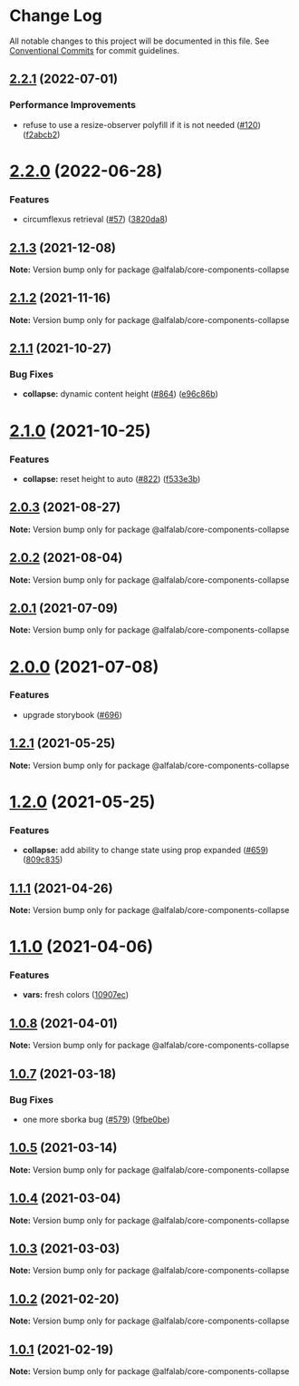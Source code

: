 # Change Log

All notable changes to this project will be documented in this file.
See [Conventional Commits](https://conventionalcommits.org) for commit guidelines.

## [2.2.1](https://github.com/core-ds/core-components/compare/@alfalab/core-components-collapse@2.2.0...@alfalab/core-components-collapse@2.2.1) (2022-07-01)


### Performance Improvements

* refuse to use a resize-observer polyfill if it is not needed ([#120](https://github.com/core-ds/core-components/issues/120)) ([f2abcb2](https://github.com/core-ds/core-components/commit/f2abcb2888dd5906b345f5fc64b1624eef56ac13))





# [2.2.0](https://github.com/core-ds/core-components/compare/@alfalab/core-components-collapse@2.1.6...@alfalab/core-components-collapse@2.2.0) (2022-06-28)


### Features

* circumflexus retrieval ([#57](https://github.com/core-ds/core-components/issues/57)) ([3820da8](https://github.com/core-ds/core-components/commit/3820da818bcdcbee6904c648b3e29c3c828fe202))





## [2.1.3](https://github.com/core-ds/core-components/compare/@alfalab/core-components-collapse@2.1.2...@alfalab/core-components-collapse@2.1.3) (2021-12-08)

**Note:** Version bump only for package @alfalab/core-components-collapse





## [2.1.2](https://github.com/core-ds/core-components/compare/@alfalab/core-components-collapse@2.1.1...@alfalab/core-components-collapse@2.1.2) (2021-11-16)

**Note:** Version bump only for package @alfalab/core-components-collapse





## [2.1.1](https://github.com/core-ds/core-components/compare/@alfalab/core-components-collapse@2.1.0...@alfalab/core-components-collapse@2.1.1) (2021-10-27)


### Bug Fixes

* **collapse:** dynamic content height ([#864](https://github.com/core-ds/core-components/issues/864)) ([e96c86b](https://github.com/core-ds/core-components/commit/e96c86bde70d58e4311a2c6bcd6d7407be0f4c44))





# [2.1.0](https://github.com/core-ds/core-components/compare/@alfalab/core-components-collapse@2.0.3...@alfalab/core-components-collapse@2.1.0) (2021-10-25)


### Features

* **collapse:** reset height to auto ([#822](https://github.com/core-ds/core-components/issues/822)) ([f533e3b](https://github.com/core-ds/core-components/commit/f533e3ba1eab5f41539c39ca3b97f698e90ca687))





## [2.0.3](https://github.com/core-ds/core-components/compare/@alfalab/core-components-collapse@2.0.2...@alfalab/core-components-collapse@2.0.3) (2021-08-27)

**Note:** Version bump only for package @alfalab/core-components-collapse





## [2.0.2](https://github.com/core-ds/core-components/compare/@alfalab/core-components-collapse@2.0.1...@alfalab/core-components-collapse@2.0.2) (2021-08-04)

**Note:** Version bump only for package @alfalab/core-components-collapse





## [2.0.1](https://github.com/core-ds/core-components/compare/@alfalab/core-components-collapse@2.0.0...@alfalab/core-components-collapse@2.0.1) (2021-07-09)

**Note:** Version bump only for package @alfalab/core-components-collapse





# [2.0.0](https://github.com/core-ds/core-components/compare/@alfalab/core-components-collapse@1.2.1...@alfalab/core-components-collapse@2.0.0) (2021-07-08)


### Features

* upgrade storybook ([#696](https://github.com/core-ds/core-components/issues/696))

## [1.2.1](https://github.com/core-ds/core-components/compare/@alfalab/core-components-collapse@1.2.0...@alfalab/core-components-collapse@1.2.1) (2021-05-25)

**Note:** Version bump only for package @alfalab/core-components-collapse





# [1.2.0](https://github.com/core-ds/core-components/compare/@alfalab/core-components-collapse@1.1.1...@alfalab/core-components-collapse@1.2.0) (2021-05-25)


### Features

* **collapse:** add ability to change state using prop expanded ([#659](https://github.com/core-ds/core-components/issues/659)) ([809c835](https://github.com/core-ds/core-components/commit/809c8356f6dec0eeb9167bca8483f36bf5845455))





## [1.1.1](https://github.com/core-ds/core-components/compare/@alfalab/core-components-collapse@1.1.0...@alfalab/core-components-collapse@1.1.1) (2021-04-26)

**Note:** Version bump only for package @alfalab/core-components-collapse





# [1.1.0](https://github.com/core-ds/core-components/compare/@alfalab/core-components-collapse@1.0.8...@alfalab/core-components-collapse@1.1.0) (2021-04-06)


### Features

* **vars:** fresh colors ([10907ec](https://github.com/core-ds/core-components/commit/10907eca0f5556795529a90b41d2bc663ea01dfe))





## [1.0.8](https://github.com/core-ds/core-components/compare/@alfalab/core-components-collapse@1.0.7...@alfalab/core-components-collapse@1.0.8) (2021-04-01)

**Note:** Version bump only for package @alfalab/core-components-collapse





## [1.0.7](https://github.com/core-ds/core-components/compare/@alfalab/core-components-collapse@1.0.5...@alfalab/core-components-collapse@1.0.7) (2021-03-18)


### Bug Fixes

* one more sborka bug ([#579](https://github.com/core-ds/core-components/issues/579)) ([9fbe0be](https://github.com/core-ds/core-components/commit/9fbe0beca56ec5971de78b3f6cda25305b260efc))





## [1.0.5](https://github.com/core-ds/core-components/compare/@alfalab/core-components-collapse@1.0.4...@alfalab/core-components-collapse@1.0.5) (2021-03-14)

**Note:** Version bump only for package @alfalab/core-components-collapse





## [1.0.4](https://github.com/core-ds/core-components/compare/@alfalab/core-components-collapse@1.0.3...@alfalab/core-components-collapse@1.0.4) (2021-03-04)

**Note:** Version bump only for package @alfalab/core-components-collapse





## [1.0.3](https://github.com/core-ds/core-components/compare/@alfalab/core-components-collapse@1.0.2...@alfalab/core-components-collapse@1.0.3) (2021-03-03)

**Note:** Version bump only for package @alfalab/core-components-collapse





## [1.0.2](https://github.com/core-ds/core-components/compare/@alfalab/core-components-collapse@1.0.1...@alfalab/core-components-collapse@1.0.2) (2021-02-20)

**Note:** Version bump only for package @alfalab/core-components-collapse





## [1.0.1](https://github.com/core-ds/core-components/compare/@alfalab/core-components-collapse@1.0.0...@alfalab/core-components-collapse@1.0.1) (2021-02-19)

**Note:** Version bump only for package @alfalab/core-components-collapse
